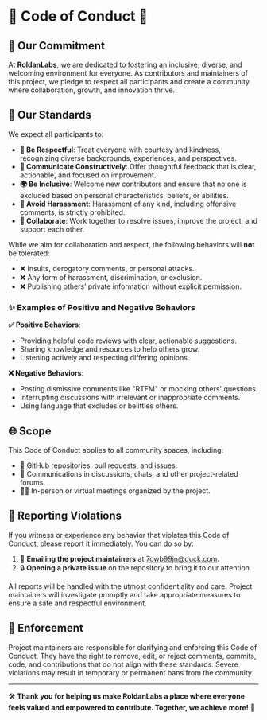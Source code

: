# 🚀 Code of Conduct 🌟

## 🤝 Our Commitment

At **RoldanLabs**, we are dedicated to fostering an inclusive, diverse, and welcoming environment for everyone. As contributors and maintainers of this project, we pledge to respect all participants and create a community where collaboration, growth, and innovation thrive.

## 🌱 Our Standards

We expect all participants to:
- **🤝 Be Respectful**: Treat everyone with courtesy and kindness, recognizing diverse backgrounds, experiences, and perspectives.
- **💬 Communicate Constructively**: Offer thoughtful feedback that is clear, actionable, and focused on improvement.
- **🌍 Be Inclusive**: Welcome new contributors and ensure that no one is excluded based on personal characteristics, beliefs, or abilities.
- **🚫 Avoid Harassment**: Harassment of any kind, including offensive comments, is strictly prohibited.
- **👥 Collaborate**: Work together to resolve issues, improve the project, and support each other.

While we aim for collaboration and respect, the following behaviors will **not** be tolerated:
- ❌ Insults, derogatory comments, or personal attacks.
- ❌ Any form of harassment, discrimination, or exclusion.
- ❌ Publishing others’ private information without explicit permission.

### ✨ Examples of Positive and Negative Behaviors

**✅ Positive Behaviors**:
- Providing helpful code reviews with clear, actionable suggestions.
- Sharing knowledge and resources to help others grow.
- Listening actively and respecting differing opinions.

**❌ Negative Behaviors**:
- Posting dismissive comments like "RTFM" or mocking others' questions.
- Interrupting discussions with irrelevant or inappropriate comments.
- Using language that excludes or belittles others.

## 🌐 Scope

This Code of Conduct applies to all community spaces, including:
- 📂 GitHub repositories, pull requests, and issues.
- 💬 Communications in discussions, chats, and other project-related forums.
- 🧑‍💻 In-person or virtual meetings organized by the project.

## 🚨 Reporting Violations

If you witness or experience any behavior that violates this Code of Conduct, please report it immediately. You can do so by:
1. 📧 **Emailing the project maintainers** at [7owb99jn@duck.com](mailto:7owb99jn@duck.com).
2. 🔒 **Opening a private issue** on the repository to bring it to our attention.

All reports will be handled with the utmost confidentiality and care. Project maintainers will investigate promptly and take appropriate measures to ensure a safe and respectful environment.

## 🔨 Enforcement

Project maintainers are responsible for clarifying and enforcing this Code of Conduct. They have the right to remove, edit, or reject comments, commits, code, and contributions that do not align with these standards. Severe violations may result in temporary or permanent bans from the community.

---

🛠️ **Thank you for helping us make RoldanLabs a place where everyone feels valued and empowered to contribute. Together, we achieve more!** 🚀